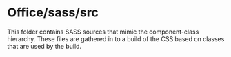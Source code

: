 # Office/sass/src

This folder contains SASS sources that mimic the component-class hierarchy. These files
are gathered in to a build of the CSS based on classes that are used by the build.
